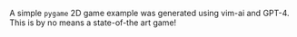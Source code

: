 A simple `pygame` 2D game example was generated using vim-ai and GPT-4.
This is by no means a state-of-the art game!
